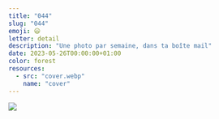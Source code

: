 ```yaml
---
title: "044"
slug: "044"
emoji: 😃
letter: detail
description: "Une photo par semaine, dans ta boîte mail"
date: 2023-05-26T00:00:00+01:00
color: forest
resources:
  - src: "cover.webp"
    name: "cover"
---
```

![](cover)
